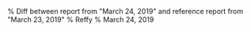 % Diff between report from "March 24, 2019" and reference report from "March 23, 2019"
% Reffy
% March 24, 2019

